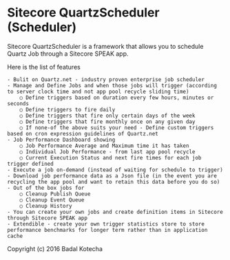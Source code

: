 # Sitecore QuartzScheduler (Scheduler)
Sitecore QuartzScheduler is a framework that allows you to schedule Quartz Job through a Sitecore SPEAK app. 

Here is the list of features

	- Bulit on Quartz.net - industry proven enterprise job scheduler
	- Manage and Define Jobs and when those jobs will trigger (according to server clock time and not app pool recycle sliding time)
		○ Define triggers based on duration every few hours, minutes or seconds
		○ Define triggers to fire daily
		○ Define triggers that fire only certain days of the week 
		○ Define triggers that fire monthly once on any given day
		○ If none-of the above suits your need - Define custom triggers based on cron expression guidelines of Quartz.net
	- Job Performance Dashboard showing 
		○ Job Performance Average and Maximum time it has taken
		○ Individual Job Performance - from last app pool recycle
		○ Current Execution Status and next fire times for each job trigger defined
	- Execute a job on-demand (instead of waiting for schedule to trigger)
	- Download job performance data as a Json file (in the event you are recycling the app pool and want to retain this data before you do so)
	- Out of the box jobs for 
		○ Cleanup Publish Queue
		○ Cleanup Event Queue
		○ Cleanup History
	- You can create your own jobs and create definition items in Sitecore through Sitecore SPEAK app
	- Extendible - create your own trigger statistics store to store performance benchmarks for longer term rather than in application cache

Copyright (c) 2016 Badal Kotecha
